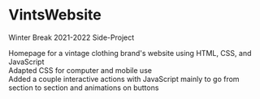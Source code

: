 # VintsWebsite
Winter Break 2021-2022 Side-Project

Homepage for a vintage clothing brand's website using HTML, CSS, and JavaScript\
Adapted CSS for computer and mobile use\
Added a couple interactive actions with JavaScript mainly to go from section to section and animations on buttons
